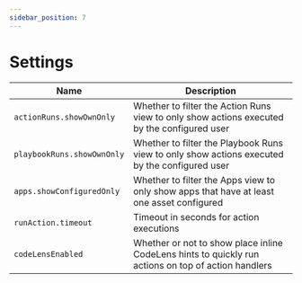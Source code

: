 ```yaml
---
sidebar_position: 7 
---
```


# Settings

| Name | Description |
| --- | ----------- |
| `actionRuns.showOwnOnly` | Whether to filter the Action Runs view to only show actions executed by the configured user |
| `playbookRuns.showOwnOnly` | Whether to filter the Playbook Runs view to only show actions executed by the configured user |
| `apps.showConfiguredOnly` | Whether to filter the Apps view to only show apps that have at least one asset configured |
| `runAction.timeout` | Timeout in seconds for action executions |
| `codeLensEnabled` | Whether or not to show place inline CodeLens hints to quickly run actions on top of action handlers |



